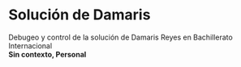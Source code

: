 # Solución de Damaris
Debugeo y control de la solución de Damaris Reyes en Bachillerato Internacional
<br>
<strong> Sin contexto, Personal </strong>
